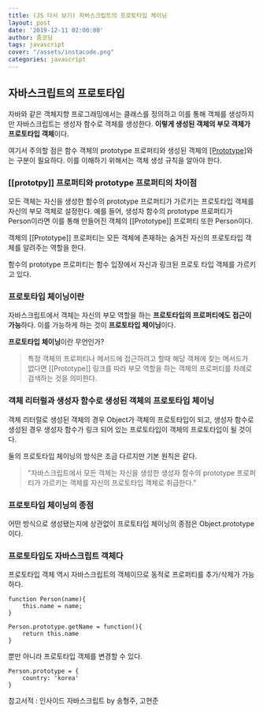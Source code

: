 ```yaml
---
title: (JS 다시 보기) 자바스크립트의 프로토타입 체이닝
layout: post
date: '2019-12-11 02:00:00'
author: 줌코딩
tags: javascript
cover: "/assets/instacode.png"
categories: javascript
---
```


## 자바스크립트의 프로토타입

자바와 같은 객체지향 프로그래밍에서는 클래스를 정의하고 이를 통해 객체를 생성하지만 자바스크립트는 생성자 함수로 객체를 생성한다. **이렇게 생성된 객체의 부모 객체가 프로토타입 객체**이다.

여기서 주의할 점은 함수 객체의 prototype 프로퍼티와 생성된 객체의 [[Prototype]](__proto__)와는 구분이 필요하다.
이를 이해하기 위해서는 객체 생성 규칙을 알아야 한다.

### [[prototpy]] 프로퍼티와 prototype 프로퍼티의 차이점

모든 객체는 자신을 생성한 함수의 prototype 프로퍼티가 가르키는 프로토타입 객체를 자신의 부모 객체로 설정한다. 예를 들어, 생성자 함수의 prototype 프로퍼티가 Person이라면 이를 통해 만들어진 객체의 [[Prototype]] 프로퍼티 또한 Person이다.

객체의 [[Prototype]] 프로퍼티는 모든 객체에 존재하는 숨겨진 자신의 프로토타입 객체를 알려주는 역할을 한다.

함수의 prototype 프로퍼티는 함수 입장에서 자신과 링크된 프로토 타입 객체를 가르키고 있다.

### 프로토타입 체이닝이란

자바스크립트에서 객체는 자신의 부모 역할을 하는 **프로토타입의 프로퍼티에도 접근이 가능**하다. 이를 가능하게 하는 것이 **프로토타입 체이닝**이다.

**프로토타입 체이닝**이란 무언인가?

> 특정 객체의 프로퍼티나 메서드에 접근하려고 할때 해당 객체에 찾는 메서드가 없다면 [[Prototype]] 링크를 따라 부모 역할을 하는 객체의 프로퍼티를 차례로 검색하는 것을 의미한다.

### 객체 리터럴과 생성자 함수로 생성된 객체의 프로토타입 체이닝

객체 리터럴로 생성된 객체의 경우 Object가 객체의 프로토타입이 되고, 생성자 함수로 생성된 경우 생성자 함수가 링크 되어 있는 프로토타입이 객체의 프로토타입이 될 것이다.

둘의 프로토타입 체이닝의 방식은 조금 다르지만 기본 원칙은 같다.

> "자바스크립트에서 모든 객체는 자신을 생성한 생성자 함수의 prototype 프로퍼티가 가르키는 객체를 자신의 프로토타입 객체로 취급한다."

### 프로토타입 체이닝의 종점

어떤 방식으로 생성됐는지에 상관없이 프로토타입 체이닝의 종점은 Object.prototype이다.

### 프로토타입도 자바스크립트 객체다

프로토타입 객체 역시 자바스크립트의 객체이므로 동적로 프로퍼티를 추가/삭제가 가능하다.

    function Person(name){
        this.name = name;
    }

    Person.prototype.getName = function(){
        return this.name
    }

뿐만 아니라 프로토타입 객체를 변경할 수 있다.

    Person.prototype = {
        country: 'korea'
    }

참고서적 : 인사이드 자바스크립트 by 송형주, 고현준
